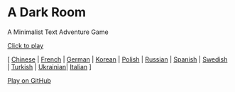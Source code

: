 A Dark Room
===========

A Minimalist Text Adventure Game

[Click to play](http://adarkroom.doublespeakgames.com/)

[
  [Chinese](http://adarkroom.doublespeakgames.com/?lang=cn)  |
  [French](http://adarkroom.doublespeakgames.com/?lang=fr)   |
  [German](http://adarkroom.doublespeakgames.com/?lang=de)   |
  [Korean](http://adarkroom.doublespeakgames.com/?lang=kr)   |
  [Polish](http://adarkroom.doublespeakgames.com/?lang=pl)   |
  [Russian](http://adarkroom.doublespeakgames.com/?lang=ru)  |
  [Spanish](http://adarkroom.doublespeakgames.com/?lang=es)  |
  [Swedish](http://adarkroom.doublespeakgames.com/?lang=sv)  |
  [Turkish](http://adarkroom.doublespeakgames.com/?lang=tr)  |
  [Ukrainian](http://adarkroom.doublespeakgames.com/?lang=uk)|
  [Italian](http://adarkroom.doublespeakgames.com/?lang=it)
]


[Play on GitHub](http://continuities.github.io/adarkroom)
